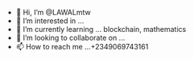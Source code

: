 - 👋 Hi, I’m @LAWALmtw
- 👀 I’m interested in ...
- 🌱 I’m currently learning ... blockchain, mathematics
- 💞️ I’m looking to collaborate on ...
- 📫 How to reach me ...+2349069743161

<!---
LAWALmtw/LAWALmtw is a ✨ special ✨ repository because its `README.md` (this file) appears on your GitHub profile.
You can click the Preview link to take a look at your changes.
--->
